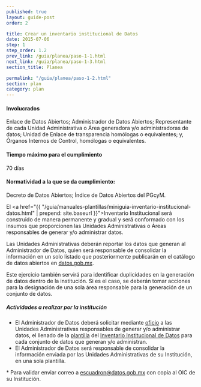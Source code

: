 ```yaml
---
published: true
layout: guide-post
order: 2

title: Crear un inventario institucional de Datos
date: 2015-07-06
step: 1
step_order: 1.2
prev_link: /guia/planea/paso-1-1.html
next_link: /guia/planea/paso-1-3.html
section_title: Planea

permalink: "/guia/planea/paso-1-2.html"
section: plan
category: plan
---
```


#### Involucrados

Enlace de Datos Abiertos; Administrador de Datos Abiertos; Representante de cada  Unidad Administrativa o Área generadora y/o administradoras de datos; Unidad de Enlace  de transparencia homólogas o equivalentes; y, Órganos Internos de Control, homólogas o equivalentes.

#### Tiempo máximo para el cumplimiento

70 días

#### Normatividad a la que se da cumplimiento:

Decreto de Datos Abiertos; Índice de Datos Abiertos del PGcyM.

El  <a href="{{ "/guia/manuales-plantillas/miniguia-inventario-institucional-datos.html" | prepend: site.baseurl }}">Inventario Institucional</a> será construido de manera permanente y gradual y será conformado con los insumos que proporcionen las Unidades Administrativas o Áreas responsables de generar y/o administrar datos.

Las Unidades Administrativas deberán reportar los datos que generan al Administrador de Datos, quien será responsable de consolidar la información en un solo listado que posteriormente publicarán en el catálogo de datos abiertos en <a href="http://datos.gob.mx" target="_blank">datos.gob.mx</a>.

Este ejercicio también servirá para identificar duplicidades en la generación de datos dentro de la institución. Si es el caso, se deberán tomar acciones para la designación de una sola área responsable para la generación de un conjunto de datos.

##### Actividades a realizar por la institución

<ul class="highlight-list">
    <li>El Administrador de Datos deberá solicitar mediante <a href="/docs/oficio_solicitud_inventario_de_datos.docx">oficio</a> a las Unidades Administrativas responsables de generar y/o administrar datos, el llenado de la <a href="{{ "/docs/inventario_general_de_datos.xlsx" | prepend: site.baseurl }}">plantilla</a> del <a href="{{ "/guia/manuales-plantillas/miniguia-inventario-institucional-datos.html" | prepend: site.baseurl }}">Inventario Institucional de Datos</a> para cada conjunto de datos que generan y/o administran.</li>
    <li>El Administrador de Datos será responsable de consolidar la información enviada por las Unidades Administrativas de su Institución, en una sola plantilla.</li>
</ul>

<p class="footnote">* Para validar enviar correo a <a href="mailto:escuadron@datos.gob.mx">escuadron@datos.gob.mx</a> con copia al OIC de su Institución.</p>
